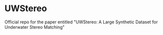 # UWStereo
Official repo for the paper entitled "UWStereo: A Large Synthetic Dataset for Underwater Stereo Matching"
